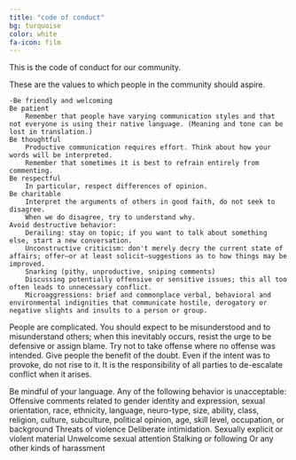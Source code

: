 ```yaml
---
title: "code of conduct"
bg: turquoise
color: white
fa-icon: film
---
```


This is the code of conduct for our community.

These are the values to which people in the community should aspire.

    -Be friendly and welcoming
    Be patient
        Remember that people have varying communication styles and that not everyone is using their native language. (Meaning and tone can be lost in translation.) 
    Be thoughtful
        Productive communication requires effort. Think about how your words will be interpreted.
        Remember that sometimes it is best to refrain entirely from commenting. 
    Be respectful
        In particular, respect differences of opinion. 
    Be charitable
        Interpret the arguments of others in good faith, do not seek to disagree.
        When we do disagree, try to understand why. 
    Avoid destructive behavior:
        Derailing: stay on topic; if you want to talk about something else, start a new conversation.
        Unconstructive criticism: don't merely decry the current state of affairs; offer—or at least solicit—suggestions as to how things may be improved.
        Snarking (pithy, unproductive, sniping comments)
        Discussing potentially offensive or sensitive issues; this all too often leads to unnecessary conflict.
        Microaggressions: brief and commonplace verbal, behavioral and environmental indignities that communicate hostile, derogatory or negative slights and insults to a person or group. 

People are complicated. You should expect to be misunderstood and to misunderstand others; when this inevitably occurs, resist the urge to be defensive or assign blame. Try not to take offense where no offense was intended. Give people the benefit of the doubt. Even if the intent was to provoke, do not rise to it. It is the responsibility of all parties to de-escalate conflict when it arises. 

Be mindful of your language. Any of the following behavior is unacceptable:
Offensive comments related to gender identity and expression, sexual orientation, race, ethnicity, language, neuro-type, size, ability, class, religion, culture, subculture, political opinion, age, skill level, occupation, or   background
Threats of violence
Deliberate intimidation.
Sexually explicit or violent material
Unwelcome sexual attention
Stalking or following
Or any other kinds of harassment

